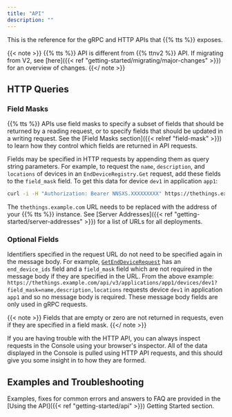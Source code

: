 ```yaml
---
title: "API"
description: ""
---
```


This is the reference for the gRPC and HTTP APIs that {{% tts %}} exposes.

<!--more-->

{{< note >}} {{% tts %}} API is different from {{% ttnv2 %}} API. If migrating from V2, see [here]({{< ref "getting-started/migrating/major-changes" >}}) for an overview of changes. {{</ note >}}

## HTTP Queries

### Field Masks

{{% tts %}} APIs use field masks to specify a subset of fields that should be returned by a reading request, or to specify fields that should be updated in a writing request. See the [Field Masks section]({{< relref "field-mask" >}}) to learn how they control which fields are returned in API requests.

Fields may be specified in HTTP requests by appending them as query string parameters. For example, to request the `name`, `description`, and `locations` of devices in an `EndDeviceRegistry.Get` request, add these fields to the `field_mask` field. To get this data for device `dev1` in application `app1`:

```bash
curl -i -H "Authorization: Bearer NNSXS.XXXXXXXXX" https://thethings.example.com/api/v3/applications/app1/devices/dev1?field_mask=name,description,locations
```

The `thethings.example.com` URL needs to be replaced with the address of your {{% tts %}} instance. See [Server Addresses]({{< ref "getting-started/server-addresses" >}}) for a list of URLs for all deployments.

### Optional Fields

Identifiers specified in the request URL do not need to be specified again in the message body. For example, [`GetEndDeviceRequest`](reference/api/end_device/#message:GetEndDeviceRequest) has an `end_device_ids` field and a `field_mask` field which are not required in the message body if they are specified in the URL. From the above example: `https://thethings.example.com/api/v3/applications/app1/devices/dev1?field_mask=name,description,locations` requests device `dev1` in application `app1` and so no message body is required. These message body fields are only used in gRPC requests.

{{< note >}} Fields that are empty or zero are not returned in requests, even if they are specified in a field mask. {{</ note >}}

If you are having trouble with the HTTP API, you can always inspect requests in the Console using your browser's inspector. All of the data displayed in the Console is pulled using HTTP API requests, and this should give you some insight in to how they are formed.

## Examples and Troubleshooting

Examples, fixes for common errors and answers to FAQ are provided in the [Using the API]({{< ref "getting-started/api" >}}) Getting Started section.